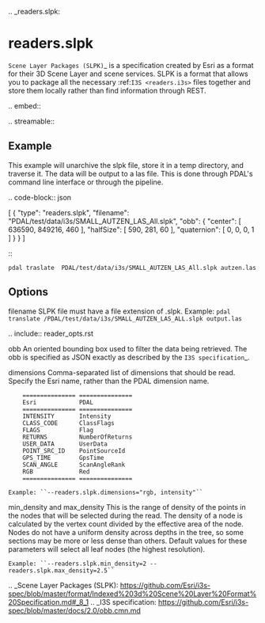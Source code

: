 .. _readers.slpk:

readers.slpk
============

`Scene Layer Packages (SLPK)`_ is a specification created by Esri as a format
for their 3D Scene Layer and scene services. SLPK is a format that allows you
to package all the necessary :ref:`I3S <readers.i3s>` files together and store them locally rather
than find information through REST.

.. embed::

.. streamable::


Example
--------------------------------------------------------------------------------
This example will unarchive the slpk file, store it in a temp directory,
and traverse it. The data will be output to a las file. This is done
through PDAL's command line interface or through the pipeline.

.. code-block:: json

  [
      {
          "type": "readers.slpk",
          "filename": "PDAL/test/data/i3s/SMALL_AUTZEN_LAS_All.slpk",
          "obb": {
              "center": [
                  636590,
                  849216,
                  460
              ],
              "halfSize": [
                  590,
                  281,
                  60
              ],
              "quaternion":
              [
                  0,
                  0,
                  0,
                  1
              ]
          }
      }
  ]

::

    pdal traslate  PDAL/test/data/i3s/SMALL_AUTZEN_LAS_All.slpk autzen.las

Options
--------------------------------------------------------------------------------
filename
    SLPK file must have a file extension of .slpk.
    Example: ``pdal translate /PDAL/test/data/i3s/SMALL_AUTZEN_LAS_ALL.slpk output.las``

.. include:: reader_opts.rst

obb
    An oriented bounding box used to filter the data being retrieved.  The obb
    is specified as JSON exactly as described by the `I3S specification`_.

dimensions
    Comma-separated list of dimensions that should be read.  Specify the
    Esri name, rather than the PDAL dimension name.

        =============== ===============
        Esri            PDAL
        =============== ===============
        INTENSITY       Intensity
        CLASS_CODE      ClassFlags
        FLAGS           Flag
        RETURNS         NumberOfReturns
        USER_DATA       UserData
        POINT_SRC_ID    PointSourceId
        GPS_TIME        GpsTime
        SCAN_ANGLE      ScanAngleRank
        RGB             Red
        =============== ===============

    Example: ``--readers.slpk.dimensions="rgb, intensity"``

min_density and max_density
    This is the range of density of the points in the nodes that will
    be selected during the read. The density of a node is calculated by
    the vertex count divided by the effective area of the node. Nodes do
    not have a uniform density across depths in the tree, so some sections
    may be more or less dense than others. Default values for these
    parameters will select all leaf nodes (the highest resolution).

    Example: ``--readers.slpk.min_density=2 --readers.slpk.max_density=2.5``

.. _Scene Layer Packages (SLPK): https://github.com/Esri/i3s-spec/blob/master/format/Indexed%203d%20Scene%20Layer%20Format%20Specification.md#_8_1
.. _I3S specification: https://github.com/Esri/i3s-spec/blob/master/docs/2.0/obb.cmn.md
